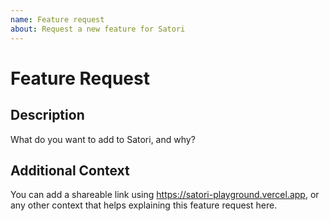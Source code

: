 ```yaml
---
name: Feature request
about: Request a new feature for Satori
---
```


# Feature Request

## Description

What do you want to add to Satori, and why?

## Additional Context

You can add a shareable link using https://satori-playground.vercel.app, or any other context that helps explaining this feature request here.
